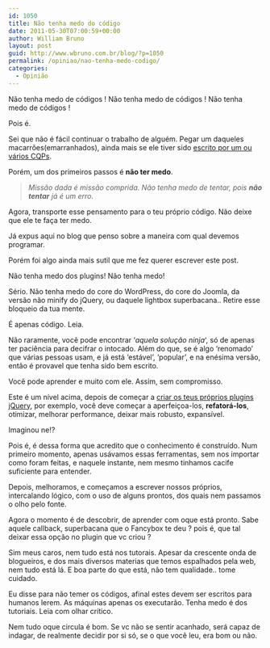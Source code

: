 ```yaml
---
id: 1050
title: Não tenha medo do código
date: 2011-05-30T07:00:59+00:00
author: William Bruno
layout: post
guid: http://www.wbruno.com.br/blog/?p=1050
permalink: /opiniao/nao-tenha-medo-codigo/
categories:
  - Opinião
---
```

Não tenha medo de códigos ! Não tenha medo de códigos ! Não tenha medo de códigos !
  
<!--more-->


  
Pois é.
  
Sei que não é fácil continuar o trabalho de alguém. Pegar um daqueles macarrões(emarranhados), ainda mais se ele tiver sido <a href="http://www.wbruno.com.br/2011/03/29/diferenca-entre-cara-programa-um-programador/" target="_blank">escrito por um ou vários CQPs</a>.

Porém, um dos primeiros passos é **não ter medo**.

> _Missão dada é missão comprida. Não tenha medo de tentar, pois **não tentar** já é um erro._

Agora, transporte esse pensamento para o teu próprio código. Não deixe que ele te faça ter medo.
  
Já expus aqui no blog que penso sobre a maneira com qual devemos programar.

Porém foi algo ainda mais sutil que me fez querer escrever este post.
  
Não tenha medo dos plugins! Não tenha medo!

Sério. Não tenha medo do core do WordPress, do core do Joomla, da versão não minify do jQuery, ou daquele lightbox superbacana.. Retire esse bloqueio da tua mente.
  
É apenas código. Leia.

Não raramente, você pode encontrar &#8216;_aquela solução ninja_&#8216;, só de apenas ter paciência para decifrar o intocado. Além do que, se é algo &#8216;renomado&#8217; que várias pessoas usam, e já está &#8216;estável&#8217;, &#8216;popular&#8217;, e na enésima versão, então é provavel que tenha sido bem escrito.

Você pode aprender e muito com ele. Assim, sem compromisso.
  
Este é um nível acima, depois de começar a <a href="http://www.wbruno.com.br/2011/03/25/criando-um-plugin-jquery-parte-2-codificando/" target="_blank">criar os teus próprios plugins jQuery</a>, por exemplo, você deve começar a aperfeiçoa-los, **refatorá-los**, otimizar, melhorar performance, deixar mais robusto, expansível.

Imaginou ne!?
  
Pois é, é dessa forma que acredito que o conhecimento é construído. Num primeiro momento, apenas usávamos essas ferramentas, sem nos importar como foram feitas, e naquele instante, nem mesmo tinhamos cacife suficiente para entender.

Depois, melhoramos, e começamos a escrever nossos próprios, intercalando lógico, com o uso de alguns prontos, dos quais nem passamos o olho pelo fonte.

Agora o momento é de descobrir, de aprender com oque está pronto. Sabe aquele callback, superbacana que o Fancybox te deu ? pois é, que tal deixar essa opção no plugin que vc criou ?

Sim meus caros, nem tudo está nos tutorais. Apesar da crescente onda de blogueiros, e dos mais diversos materias que temos espalhados pela web, nem tudo está lá. E boa parte do que está, não tem qualidade.. tome cuidado.

Eu disse para não temer os códigos, afinal estes devem ser escritos para humanos lerem. As máquinas apenas os executarão. Tenha medo é dos tutoriais. Leia com olhar crítico.
  
Nem tudo oque circula é bom. Se vc não se sentir acanhado, será capaz de indagar, de realmente decidir por si só, se o que você leu, era bom ou não.